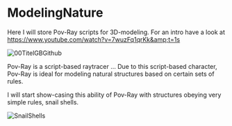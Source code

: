 # ModelingNature
Here I will store Pov-Ray scripts for 3D-modeling. For an intro have a look at https://www.youtube.com/watch?v=7wuzFq1qrKk&amp;t=1s

![00TitelGBGithub](https://github.com/tjrfester/ModelingNature/assets/153545618/9b25a648-4ee1-48dc-af3f-ebd6e500a346)

Pov-Ray is a script-based raytracer ... Due to this script-based character, Pov-Ray is ideal for modeling natural structures based on certain sets of rules.

I will start show-casing this ability of Pov-Ray with structures obeying very simple rules, snail shells.

![SnailShells](https://github.com/tjrfester/ModelingNature/assets/153545618/b5916252-6dee-472b-a76b-fb3273264d66)
